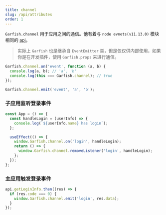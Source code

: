 ```yaml
---
title: channel
slug: /api/attributes
order: 1
---
```


`Garfish.channel` 用于应用之间的通信。他有着与 `node evnets(v11.13.0)` 模块相同的 [api](https://nodejs.org/dist/v11.13.0/docs/api/events.html)。

> 实际上 `Garfish` 也是继承自 `EventEmitter` 类，但是仅仅供内部使用，如果你是在开发插件，使用 `Garfish.props` 来进行通信。

```js
Garfish.channel.on('event', function (a, b) {
  console.log(a, b); // 'a', 'b'
  console.log(this === Garfish.channel); // true
});

Garfish.channel.emit('event', 'a', 'b');
```

### 子应用监听登录事件

```js
const App = () => {
  const handleLogin = (userInfo) => {
    console.log(`${userInfo.name} has login`);
  };

  useEffect(() => {
    window.Garfish.channel.on('login', handleLogin);
    return () => {
      window.Garfish.channel.removeListener('login', handleLogin);
    };
  });
};
```

### 主应用触发登录事件

```js
api.getLoginInfo.then((res) => {
  if (res.code === 0) {
    window.Garfish.channel.emit('login', res.data);
  }
});
```
